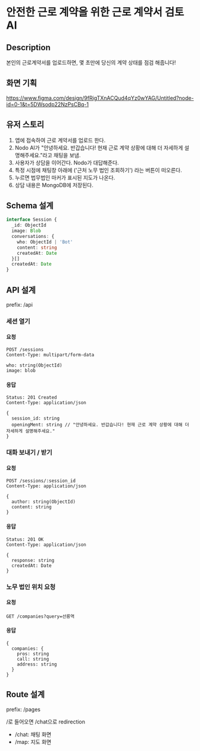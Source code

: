 # 안전한 근로 계약을 위한 근로 계약서 검토 AI

## Description

본인의 근로계약서를 업로드하면, 몇 초만에 당신의 계약 상태를 점검 해줍니다!

## 화면 기획

https://www.figma.com/design/9fRigTXnACQud4qYz0wYAG/Untitled?node-id=0-1&t=5DWsodp22NzPsCBq-1

## 유저 스토리

1. 앱에 접속하여 근로 계약서를 업로드 한다.
2. Nodo AI가 "안녕하세요. 반갑습니다! 현재 근로 계약 상황에 대해 더 자세하게 설명해주세요."라고 채팅을 보냄.
3. 사용자가 상담을 이어간다. Nodo가 대답해준다.
4. 특정 시점에 채팅창 아래에 ('근처 노무 법인 조회하기') 라는 버튼이 떠오른다.
5. 누르면 법무법인 마커가 표시된 지도가 나온다.
6. 상담 내용은 MongoDB에 저장된다.

## Schema 설계

```ts
interface Session {
  _id: ObjectId
  image: Blob
  conversations: {
    who: ObjectId | 'Bot'
    content: string
    createdAt: Date
  }[]
  createdAt: Date
}
```

## API 설계

prefix: /api

### 세션 열기

#### 요청

```
POST /sessions
Content-Type: multipart/form-data

who: string(ObjectId)
image: blob
```

#### 응답

```
Status: 201 Created
Content-Type: application/json

{
  session_id: string
  openingMent: string // "안녕하세요. 반갑습니다! 현재 근로 계약 상황에 대해 더 자세하게 설명해주세요."
}
```

### 대화 보내기 / 받기

#### 요청

```
POST /sessions/:session_id
Content-Type: application/json

{
  author: string(ObjectId)
  content: string
}
```

#### 응답

```
Status: 201 OK
Content-Type: application/json

{
  response: string
  createdAt: Date
}
```

### 노무 법인 위치 요청

#### 요청

```
GET /companies?query=선릉역

```

#### 응답

```
{
  companies: {
    pros: string
    call: string
    address: string
  }
}
```

## Route 설계

prefix: /pages

/로 들어오면 /chat으로 redirection

- /chat: 채팅 화면
- /map: 지도 화면
